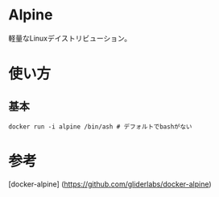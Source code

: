# Alpine
軽量なLinuxデイストリビューション。  

# 使い方
## 基本
```Console
docker run -i alpine /bin/ash # デフォルトでbashがない
```

# 参考
[docker-alpine]
(https://github.com/gliderlabs/docker-alpine)